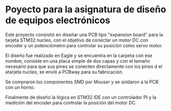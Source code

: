 # Poyecto para la asignatura de diseño de equipos electrónicos

Este proyecto consistió en diseñar una PCB tipo "expansion board" para la tarjeta STM32 nucleo, con el objetivo de conectar un motor DC con encoder y un potenciómetro para controlar su posición como servo motor.

El diseño fue realizado en Eagle y se encuentra en la carpeta con ese nombre, consiste en una placa simple de dos capas y con el tamaño necesario para que sus pines se conecten directamente con los pines d el atarjeta nucleo, se envió a PCBway para su fabricación.

Se compraron los componentes SMD por Mouser y se soldaron a la PCB con un horno.

Finalmente de diseñó la lógica en STM32 IDE con un controlador PI y la medición del encoder para controlar la posición del motor DC.